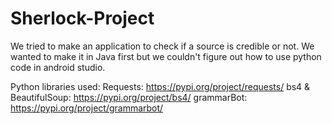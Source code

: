 # Sherlock-Project
We tried to make an application to check if a source is credible or not. We wanted to make it in Java first but we couldn't figure out how
to use python code in android studio. 

Python libraries used:
Requests: https://pypi.org/project/requests/
bs4 & BeautifulSoup: https://pypi.org/project/bs4/
grammarBot: https://pypi.org/project/grammarbot/
